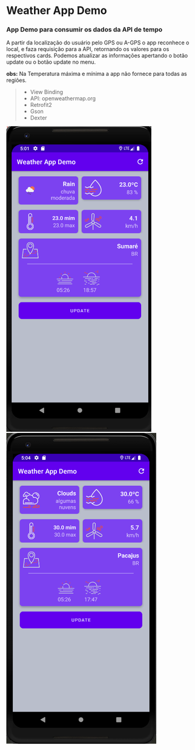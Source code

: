 # Weather App Demo

###  App Demo para consumir os dados da API de tempo

 A partir da localização do usuário pelo GPS ou A-GPS o app reconhece o local,
  e faza requisição para a API, retornando os valores para os respectivos cards.
 Podemos atualizar as informações apertando o botão update ou o botão update no menu.

**obs:** Na Temperatura máxima e mínima a app não fornece para todas as regiões.

> - View Binding
> - API: openweathermap.org
> - Retrofit2 
> - Gson
> - Dexter

![app image 1](weatherAppImage.png)
![app image 2](weatherAppImage2.png)

